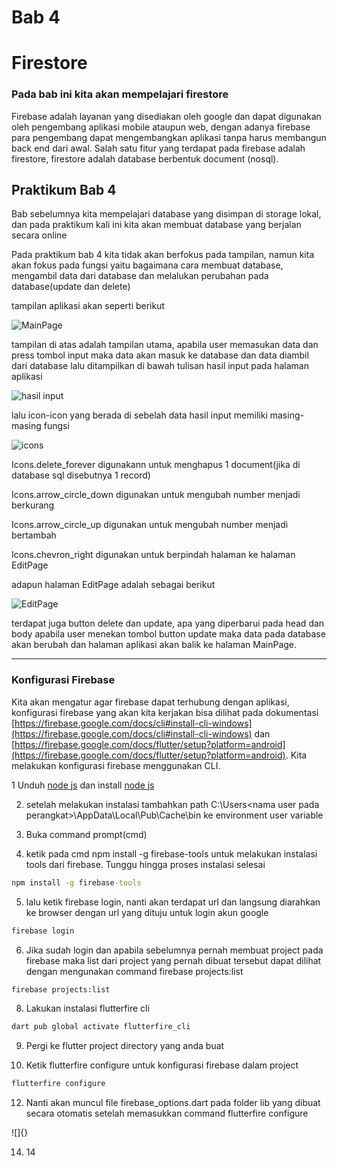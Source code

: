 # Bab 4
# Firestore
### Pada bab ini kita akan mempelajari firestore
Firebase adalah layanan yang disediakan oleh google dan dapat digunakan oleh pengembang aplikasi mobile ataupun web, dengan adanya firebase para pengembang dapat mengembangkan aplikasi tanpa harus membangun back end dari awal. Salah satu fitur yang terdapat pada firebase adalah firestore, firestore adalah database berbentuk document (nosql).
## Praktikum Bab 4
Bab sebelumnya kita mempelajari database yang disimpan di storage lokal, dan pada praktikum kali ini kita akan membuat database yang berjalan secara online

Pada praktikum bab 4 kita tidak akan berfokus pada tampilan, namun kita akan fokus pada fungsi yaitu bagaimana cara membuat database, mengambil data dari database dan melalukan perubahan pada database(update dan delete)

tampilan aplikasi akan seperti berikut

![MainPage](https://github.com/Rokel15/testing_modulMCS/blob/main/Images/bab%205/MainPage.PNG)

tampilan di atas adalah tampilan utama, apabila user memasukan data dan press tombol input maka data akan masuk ke database dan data diambil dari database lalu ditampilkan di bawah tulisan hasil input pada halaman aplikasi

![hasil input](https://github.com/Rokel15/testing_modulMCS/blob/main/Images/bab%205/hasil%20input.PNG)

lalu icon-icon yang berada di sebelah data hasil input memiliki masing-masing fungsi

![icons](https://github.com/Rokel15/testing_modulMCS/blob/main/Images/bab%205/icons%20in%20mainpage.PNG)

Icons.delete_forever digunakann untuk menghapus 1 document(jika di database sql disebutnya 1 record)

Icons.arrow_circle_down digunakan untuk mengubah number menjadi berkurang

Icons.arrow_circle_up digunakan untuk mengubah number menjadi bertambah

Icons.chevron_right digunakan untuk berpindah halaman ke halaman EditPage

adapun halaman EditPage adalah sebagai berikut

![EditPage](https://github.com/Rokel15/testing_modulMCS/blob/main/Images/bab%205/Editpage.PNG)

terdapat juga button delete dan update, apa yang diperbarui pada head dan body apabila user menekan tombol button update maka data pada database akan berubah dan halaman aplikasi akan balik ke halaman MainPage.

---
### Konfigurasi Firebase
Kita akan mengatur agar firebase dapat terhubung dengan aplikasi, konfigurasi firebase yang akan kita kerjakan bisa dilihat pada dokumentasi [https://firebase.google.com/docs/cli#install-cli-windows](https://firebase.google.com/docs/cli#install-cli-windows) dan [https://firebase.google.com/docs/flutter/setup?platform=android](https://firebase.google.com/docs/flutter/setup?platform=android). Kita melakukan konfigurasi firebase menggunakan CLI.

1 Unduh [node js](https://nodejs.org/en) dan install [node js](https://nodejs.org/en)

2. setelah melakukan instalasi tambahkan path C:\Users\<nama user pada perangkat>\AppData\Local\Pub\Cache\bin ke environment user variable

3. Buka command prompt(cmd)

4. ketik pada cmd npm install -g firebase-tools untuk melakukan instalasi tools dari firebase. Tunggu hingga proses instalasi selesai
```cmd
npm install -g firebase-tools
```
5. lalu ketik firebase login, nanti akan terdapat url dan langsung diarahkan ke browser dengan url yang dituju untuk login akun google
```cmd
firebase login
```
6. Jika sudah login dan apabila sebelumnya pernah membuat project pada firebase maka list dari project yang pernah dibuat tersebut dapat dilihat dengan mengunakan command firebase projects:list
```cmd
firebase projects:list
```
8. Lakukan instalasi flutterfire cli
```cmd
dart pub global activate flutterfire_cli
```
9. Pergi ke flutter project directory yang anda buat

10. Ketik flutterfire configure untuk konfigurasi firebase dalam project
```cmd
flutterfire configure
```
12. Nanti akan muncul file firebase_options.dart pada folder lib yang dibuat secara otomatis setelah memasukkan command flutterfire configure

![]{}

14. 14
